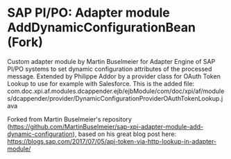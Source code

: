 # SAP PI/PO: Adapter module AddDynamicConfigurationBean (Fork)
Custom adapter module by Martin Buselmeier for Adapter Engine of SAP PI/PO systems to set dynamic configuration attributes of the processed message.
Extended by Philippe Addor by a provider class for OAuth Token Lookup to use for example with Salesforce. This is the added file: com.doc.xpi.af.modules.dcappender.ejb/ejbModule/com/doc/xpi/af/modules/dcappender/provider/DynamicConfigurationProviderOAuthTokenLookup.java

Forked from Martin Buselmeier's repository (https://github.com/MartinBuselmeier/sap-xpi-adapter-module-add-dynamic-configuration), based on his great blog post here: https://blogs.sap.com/2017/07/05/api-token-via-http-lookup-in-adapter-module/
